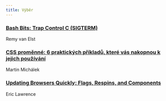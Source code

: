 ```yaml
---
title: Výběr
---
```


### [Bash Bits: Trap Control C (SIGTERM)](https://raymii.org/s/snippets/Bash_Bits_Trap_Control_C_SIGTERM.html)
Remy van Elst

### [CSS proměnné: 6 praktických příkladů, které vás nakopnou k jejich používání](https://www.vzhurudolu.cz/prirucka/css-promenne-priklady)
Martin Michálek

### [Updating Browsers Quickly: Flags, Respins, and Components](https://textslashplain.com/2019/07/16/updating-browsers-quickly-flags-respins-and-components/)
Eric Lawrence
